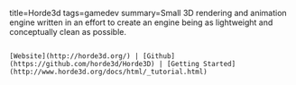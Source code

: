 title=Horde3d
tags=gamedev
summary=Small 3D rendering and animation engine written in an effort to create an engine being as lightweight and conceptually clean as possible.
~~~~~~

[Website](http://horde3d.org/) | [Github](https://github.com/horde3d/Horde3D) | [Getting Started](http://www.horde3d.org/docs/html/_tutorial.html)

